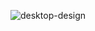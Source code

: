  ![desktop-design](https://github.com/Eduard38655/Stats-preview-card-component/assets/93397077/ac65440a-da8e-406f-9c91-b02bc0d0bbf5)
